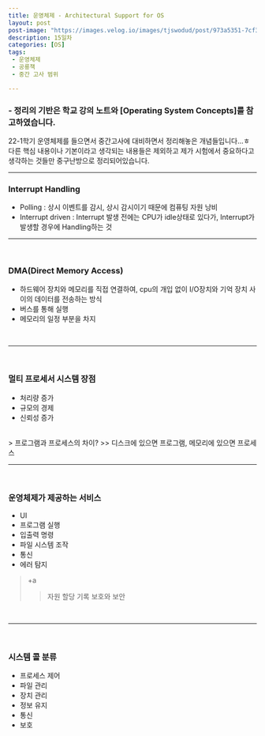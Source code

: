 ```yaml
---
title: 운영체제 - Architectural Support for OS
layout: post
post-image: "https://images.velog.io/images/tjswodud/post/973a5351-7cf3-4dae-9d10-6e90f9d0e22c/%EA%B3%B5%EB%A3%A1%EC%B1%85.png"
description: 15일차
categories: [OS]
tags:
 - 운영체제
 - 공룡책
 - 중간 고사 범위

---
```


### - 정리의 기반은 학교 강의 노트와 [Operating System Concepts]를 참고하였습니다.

22-1학기 운영체제를 들으면서 중간고사에 대비하면서 정리해놓은 개념들입니다...ㅎ
다른 핵심 내용이나 기본이라고 생각되는 내용들은 제외하고 제가 시험에서 중요하다고 생각하는 것들만 중구난방으로 정리되어있습니다.

---

### Interrupt Handling
* Polling : 상시 이벤트를 감시, 상시 감시이기 때문에 컴퓨팅 자원 낭비
* Interrupt driven : Interrupt 발생 전에는 CPU가 idle상태로 있다가, Interrupt가 발생할 경우에 Handling하는 것

---
<br>

### DMA(Direct Memory Access)
* 하드웨어 장치와 메모리를 직접 연결하여, cpu의 개입 없이 I/O장치와 기억 장치 사이의 데이터를 전송하는 방식
* 버스를 통해 실행
* 메모리의 일정 부분을 차지
<br>

---
<br>

### 멀티 프로세서 시스템 장점
* 처리량 증가
* 규모의 경제
* 신뢰성 증가

<br>
> 프로그램과 프로세스의 차이?
>> 디스크에 있으면 프로그램, 메모리에 있으면 프로세스

<br>

---
<br>

### 운영체제가 제공하는 서비스
* UI
* 프로그램 실행
* 입출력 명령
* 파일 시스템 조작
* 통신
* 에러 탐지<br>
> +a
>> 자원 할당
>> 기록
>> 보호와 보안

<br>

---
<br>

### 시스템 콜 분류
* 프로세스 제어
* 파일 관리
* 장치 관리
* 정보 유지
* 통신
* 보호

